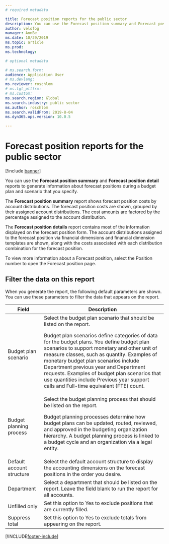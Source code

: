 ```yaml
---
# required metadata

title: Forecast position reports for the public sector
description: You can use the Forecast position summary and Forecast position detail reports to generate information about forecast positions during a budget plan and scenario that you specify. 
author: velofog
manager: AnnBe
ms.date: 10/29/2019
ms.topic: article
ms.prod: 
ms.technology: 

# optional metadata

# ms.search.form: 
audience: Application User
# ms.devlang: 
ms.reviewer: roschlom
# ms.tgt_pltfrm: 
# ms.custom: 
ms.search.region: Global
ms.search.industry: public sector
ms.author: roschlom
ms.search.validFrom: 2019-8-04
ms.dyn365.ops.version: 10.0.5

---
```


# Forecast position reports for the public sector

[!include [banner](../includes/banner.md)]

You can use the **Forecast position summary** and **Forecast position detail** reports to generate information about forecast positions during a budget plan and scenario that you specify.  

The **Forecast position summary** report shows forecast position costs by account distributions. The forecast position costs are shown, grouped by their assigned account distributions. The cost amounts are factored by the percentage assigned to the account distribution. 

The **Forecast position details** report contains most of the information displayed on the forecast position form. The account distributions assigned to the forecast position via financial dimensions and financial dimension templates are shown, along with the costs associated with each distribution combination for the forecast position. 

To view more information about a Forecast position, select the Position number to open the Forecast position page.

## Filter the data on this report

When you generate the report, the following default parameters are shown.  You can use these parameters to filter the data that appears on the report.  

| Field | Description |
| --------- | ------- |
| Budget plan scenario | Select the budget plan scenario that should be listed on the report. <p> Budget plan scenarios define categories of data for the budget plans. You define budget plan scenarios to support monetary and other unit of measure classes, such as quantity. Examples of monetary budget plan scenarios include Department previous year and Department requests. Examples of budget plan scenarios that use quantities include Previous year support calls and Full-time equivalent (FTE) count. </p>  |
| Budget planning process | Select the budget planning process that should be listed on the report.<p> Budget planning processes determine how budget plans can be updated, routed, reviewed, and approved in the budgeting organization hierarchy. A budget planning process is linked to a budget cycle and an organization via a legal entity. </p> |
| Default account structure | Select the default account structure to display the accounting dimensions on the forecast positions in the order you desire.|
| Department | Select a department that should be listed on the report. Leave the field blank to run the report for all accounts. |
| Unfilled only | Set this option to Yes to exclude positions that are currently filled. |
| Suppress total | Set this option to Yes to exclude totals from appearing on the report. |



[!INCLUDE[footer-include](../../includes/footer-banner.md)]